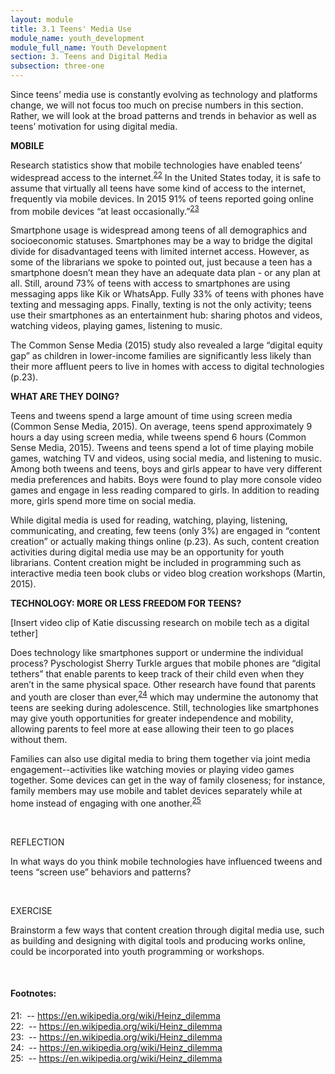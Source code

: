 ```yaml
---
layout: module
title: 3.1 Teens' Media Use
module_name: youth_development
module_full_name: Youth Development
section: 3. Teens and Digital Media
subsection: three-one
---
```


Since teens’ media use is constantly evolving as technology and platforms change, we will not focus too much on precise numbers in this section. Rather, we will look at the broad patterns and trends in behavior as well as teens’ motivation for using digital media.  

**MOBILE** 

Research statistics show that mobile technologies have enabled teens’ widespread access to the internet.<sup>[22](#fn22)</sup> In the United States today, it is safe to assume that virtually all teens have some kind of access to the internet, frequently via mobile devices. In 2015 91% of teens reported going online from mobile devices “at least occasionally.”<sup>[23](#fn23)</sup>  

Smartphone usage is widespread among teens of all demographics and socioeconomic statuses. Smartphones may be a way to bridge the digital divide for disadvantaged teens with limited internet access. However, as some of the librarians we spoke to pointed out, just because a teen has a smartphone doesn’t mean they have an adequate data plan - or any plan at all. Still, around 73% of teens with access to smartphones are using messaging apps like Kik or WhatsApp. Fully 33% of teens with phones have texting and messaging apps. Finally, texting is not the only activity; teens use their smartphones as an entertainment hub: sharing photos and videos, watching videos, playing games, listening to music.   

The Common Sense Media (2015) study also revealed a large “digital equity gap” as children in lower-income families are significantly less likely than their more affluent peers to live in homes with access to digital technologies (p.23). 

**WHAT ARE THEY DOING?**  

Teens and tweens spend a large amount of time using screen media (Common Sense Media, 2015). On average, teens spend approximately 9 hours a day using screen media, while tweens spend 6 hours (Common Sense Media, 2015). Tweens and teens spend a lot of time playing mobile games, watching TV and videos, using social media, and listening to music. Among both tweens and teens, boys and girls appear to have very different media preferences and habits. Boys were found to play more console video games and engage in less reading compared to girls. In addition to reading more, girls spend more time on social media. 

While digital media is used for reading, watching, playing, listening, communicating, and creating, few teens (only 3%) are engaged in “content creation” or actually making things online (p.23). As such, content creation activities during digital media use may be an opportunity for youth librarians. Content creation might be included in programming such as interactive media teen book clubs or video blog creation workshops (Martin, 2015). 

**TECHNOLOGY: MORE OR LESS FREEDOM FOR TEENS?**  

[Insert video clip of Katie discussing research on mobile tech as a digital tether] 

Does technology like smartphones support or undermine the individual process? Pyschologist Sherry Turkle argues that mobile phones are “digital tethers” that enable parents to keep track of their child even when they aren’t in the same physical space. Other research have found that parents and youth are closer than ever,<sup>[24](#fn24)</sup> which may undermine the autonomy that teens are seeking during adolescence. Still, technologies like smartphones may give youth opportunities for greater independence and mobility, allowing parents to feel more at ease allowing their teen to go places without them.  

Families can also use digital media to bring them together via joint media engagement--activities like watching movies or playing video games together. Some devices can get in the way of family closeness; for instance, family members may use mobile and tablet devices separately while at home instead of engaging with one another.<sup>[25](#fn25)</sup> 

<br>
<div class="reflection"> 

  <p><span class="box-title">REFLECTION</span></p> 
  <p>
  In what ways do you think mobile technologies have influenced tweens and teens “screen use” behaviors and patterns?
  </p>
</div>
<br>

<div class="reflection"> 

  <p><span class="box-title">EXERCISE</span></p> 
  <p>
  Brainstorm a few ways that content creation through digital media use, such as building and designing with digital tools and producing works online, could be incorporated into youth programming or workshops. 
  </p>
</div>
<br>


#### Footnotes:

<a name="fn21">21</a>:  -- https://en.wikipedia.org/wiki/Heinz_dilemma
<br>
<a name="fn22">22</a>:  -- https://en.wikipedia.org/wiki/Heinz_dilemma
<br>
<a name="fn23">23</a>:  -- https://en.wikipedia.org/wiki/Heinz_dilemma
<br>
<a name="fn24">24</a>:  -- https://en.wikipedia.org/wiki/Heinz_dilemma
<br>
<a name="fn25">25</a>:  -- https://en.wikipedia.org/wiki/Heinz_dilemma
<br>

